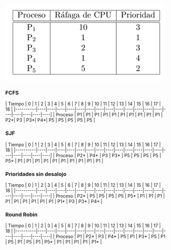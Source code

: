 ![alt text](img/image6.png)

### FCFS

| Tiempo   |  0 |  1 |  2 |  3 |  4 |  5 |  6 |  7 |  8 |  9 | 10 | 11 | 12 | 13 | 14 | 15 | 16 | 17 | 18 |
|----------|----|----|----|----|----|----|----|----|----|----|----|----|----|----|----|----|----|----|
| Proceso  | P1 | P1 | P1 | P1 | P1 | P1 | P1 | P1 | P1 | P1 | P2*| P3 | P3*| P4*| P5 | P5 | P5 | P5 | P5 |

### SJF

| Tiempo   |  0 |  1 |  2 |  3 |  4 |  5 |  6 |  7 |  8 |  9 | 10 | 11 | 12 | 13 | 14 | 15 | 16 | 17 | 18 |
|----------|----|----|----|----|----|----|----|----|----|----|----|----|----|----|----|----|----|----|
| Proceso  | P2* | P4* | P3 | P3* | P5 | P5 | P5 | P5 | P5* | P1 | P1 | P1 | P1 | P1 | P1 | P1 | P1 | P1 | P1 |

### Prioridades sin desalojo

| Tiempo   |  0 |  1 |  2 |  3 |  4 |  5 |  6 |  7 |  8 |  9 | 10 | 11 | 12 | 13 | 14 | 15 | 16 | 17 | 18 |
|----------|----|----|----|----|----|----|----|----|----|----|----|----|----|----|----|----|----|----|
| Proceso  | P2* | P5 | P5 | P5 | P5 | P5* | P1 | P1 | P1 | P1 | P1 | P1 | P1 | P1 | P1 | P1* | P3 | P3* | P4* |

### Round Robin

| Tiempo   |  0 |  1 |  2 |  3 |  4 |  5 |  6 |  7 |  8 |  9 | 10 | 11 | 12 | 13 | 14 | 15 | 16 | 17 | 18 |
|----------|----|----|----|----|----|----|----|----|----|----|----|----|----|----|----|----|----|----|
| Proceso  | P1 | P2* | P3 | P4* | P5 | P1 | P3* | P5 | P1 | P5 | P1 | P5 | P1 | P5* | P1 | P1 | P1 | P1 | P1* |

